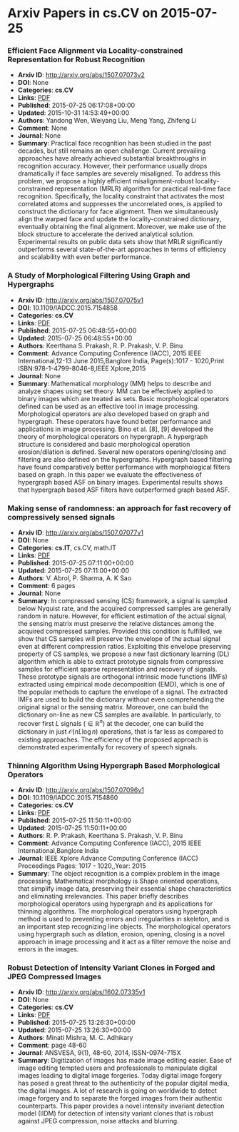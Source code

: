 # Arxiv Papers in cs.CV on 2015-07-25
### Efficient Face Alignment via Locality-constrained Representation for Robust Recognition
- **Arxiv ID**: http://arxiv.org/abs/1507.07073v2
- **DOI**: None
- **Categories**: **cs.CV**
- **Links**: [PDF](http://arxiv.org/pdf/1507.07073v2)
- **Published**: 2015-07-25 06:17:08+00:00
- **Updated**: 2015-10-31 14:53:49+00:00
- **Authors**: Yandong Wen, Weiyang Liu, Meng Yang, Zhifeng Li
- **Comment**: None
- **Journal**: None
- **Summary**: Practical face recognition has been studied in the past decades, but still remains an open challenge. Current prevailing approaches have already achieved substantial breakthroughs in recognition accuracy. However, their performance usually drops dramatically if face samples are severely misaligned. To address this problem, we propose a highly efficient misalignment-robust locality-constrained representation (MRLR) algorithm for practical real-time face recognition. Specifically, the locality constraint that activates the most correlated atoms and suppresses the uncorrelated ones, is applied to construct the dictionary for face alignment. Then we simultaneously align the warped face and update the locality-constrained dictionary, eventually obtaining the final alignment. Moreover, we make use of the block structure to accelerate the derived analytical solution. Experimental results on public data sets show that MRLR significantly outperforms several state-of-the-art approaches in terms of efficiency and scalability with even better performance.



### A Study of Morphological Filtering Using Graph and Hypergraphs
- **Arxiv ID**: http://arxiv.org/abs/1507.07075v1
- **DOI**: 10.1109/IADCC.2015.7154858
- **Categories**: **cs.CV**
- **Links**: [PDF](http://arxiv.org/pdf/1507.07075v1)
- **Published**: 2015-07-25 06:48:55+00:00
- **Updated**: 2015-07-25 06:48:55+00:00
- **Authors**: Keerthana S. Prakash, R. P. Prakash, V. P. Binu
- **Comment**: Advance Computing Conference (IACC), 2015 IEEE International,12-13
  June 2015,Banglore India, Page(s):1017 - 1020,Print
  ISBN:978-1-4799-8046-8,IEEE Xplore,2015
- **Journal**: None
- **Summary**: Mathematical morphology (MM) helps to describe and analyze shapes using set theory. MM can be effectively applied to binary images which are treated as sets. Basic morphological operators defined can be used as an effective tool in image processing. Morphological operators are also developed based on graph and hypergraph. These operators have found better performance and applications in image processing. Bino et al. [8], [9] developed the theory of morphological operators on hypergraph. A hypergraph structure is considered and basic morphological operation erosion/dilation is defined. Several new operators opening/closing and filtering are also defined on the hypergraphs. Hypergraph based filtering have found comparatively better performance with morphological filters based on graph. In this paper we evaluate the effectiveness of hypergraph based ASF on binary images. Experimental results shows that hypergraph based ASF filters have outperformed graph based ASF.



### Making sense of randomness: an approach for fast recovery of compressively sensed signals
- **Arxiv ID**: http://arxiv.org/abs/1507.07077v1
- **DOI**: None
- **Categories**: **cs.IT**, cs.CV, math.IT
- **Links**: [PDF](http://arxiv.org/pdf/1507.07077v1)
- **Published**: 2015-07-25 07:11:00+00:00
- **Updated**: 2015-07-25 07:11:00+00:00
- **Authors**: V. Abrol, P. Sharma, A. K Sao
- **Comment**: 6 pages
- **Journal**: None
- **Summary**: In compressed sensing (CS) framework, a signal is sampled below Nyquist rate, and the acquired compressed samples are generally random in nature. However, for efficient estimation of the actual signal, the sensing matrix must preserve the relative distances among the acquired compressed samples. Provided this condition is fulfilled, we show that CS samples will preserve the envelope of the actual signal even at different compression ratios. Exploiting this envelope preserving property of CS samples, we propose a new fast dictionary learning (DL) algorithm which is able to extract prototype signals from compressive samples for efficient sparse representation and recovery of signals. These prototype signals are orthogonal intrinsic mode functions (IMFs) extracted using empirical mode decomposition (EMD), which is one of the popular methods to capture the envelope of a signal. The extracted IMFs are used to build the dictionary without even comprehending the original signal or the sensing matrix. Moreover, one can build the dictionary on-line as new CS samples are available. In particularly, to recover first $L$ signals ($\in\mathbb{R}^n$) at the decoder, one can build the dictionary in just $\mathcal{O}(nL\log n)$ operations, that is far less as compared to existing approaches. The efficiency of the proposed approach is demonstrated experimentally for recovery of speech signals.



### Thinning Algorithm Using Hypergraph Based Morphological Operators
- **Arxiv ID**: http://arxiv.org/abs/1507.07096v1
- **DOI**: 10.1109/IADCC.2015.7154860
- **Categories**: **cs.CV**
- **Links**: [PDF](http://arxiv.org/pdf/1507.07096v1)
- **Published**: 2015-07-25 11:50:11+00:00
- **Updated**: 2015-07-25 11:50:11+00:00
- **Authors**: R. P. Prakash, Keerthana S. Prakash, V. P. Binu
- **Comment**: Advance Computing Conference (IACC), 2015 IEEE International,Banglore
  India
- **Journal**: IEEE Xplore Advance Computing Conference (IACC) Proceedings Pages:
  1017 - 1020,,Year: 2015
- **Summary**: The object recognition is a complex problem in the image processing. Mathematical morphology is Shape oriented operations, that simplify image data, preserving their essential shape characteristics and eliminating irrelevancies. This paper briefly describes morphological operators using hypergraph and its applications for thinning algorithms. The morphological operators using hypergraph method is used to preventing errors and irregularities in skeleton, and is an important step recognizing line objects. The morphological operators using hypergraph such as dilation, erosion, opening, closing is a novel approach in image processing and it act as a filter remove the noise and errors in the images.



### Robust Detection of Intensity Variant Clones in Forged and JPEG Compressed Images
- **Arxiv ID**: http://arxiv.org/abs/1602.07335v1
- **DOI**: None
- **Categories**: **cs.CV**
- **Links**: [PDF](http://arxiv.org/pdf/1602.07335v1)
- **Published**: 2015-07-25 13:26:30+00:00
- **Updated**: 2015-07-25 13:26:30+00:00
- **Authors**: Minati Mishra, M. C. Adhikary
- **Comment**: page 48-60
- **Journal**: ANSVESA, 9(1), 48-60, 2014, ISSN-0974-715X
- **Summary**: Digitization of images has made image editing easier. Ease of image editing tempted users and professionals to manipulate digital images leading to digital image forgeries. Today digital image forgery has posed a great threat to the authenticity of the popular digital media, the digital images. A lot of research is going on worldwide to detect image forgery and to separate the forged images from their authentic counterparts. This paper provides a novel intensity invariant detection model (IIDM) for detection of intensity variant clones that is robust against JPEG compression, noise attacks and blurring.



